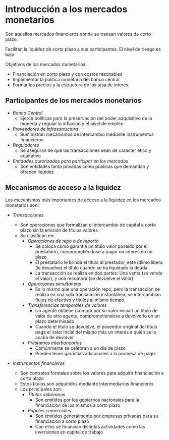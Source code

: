 # Introducción a los mercados monetarios

Son aquellos mercados financieros donde se transan valores de corto plazo.

Facilitan la liquidez de corto plazo a sus participantes.
El nivel de riesgo es bajo.

Objetivos de los mercados monetarios:
- Financiación en corto plazo y con costos razonables
- Implementar la política monetaria del banco central
- Formar los precios y la estructura de las tasa de interés


## Participantes de los mercados monetarios

- _Banco Central_
	- Ejerce políticas para la preservación del poder adquisitivo de la moneda y regular la inflación y el nivel de empleo
- _Proveedores de infraestructura_
	- Suministran mecanismos de intercambio mediante instrumentos financieros
- _Reguladores_
	- Se aseguran de que las transacciones sean de carácter ético y equitativo
- _Entidades autorizadas para participar en los mercados_
	- Son entidades tanto privadas como públicas que demandan y ofrecen liquidez


## Mecanismos de acceso a la liquidez

Los mecanismos más importantes de acceso a la liquidez en los mercados monetarios son:
- _Transacciones_
	- Son operaciones que formalizan el intercambio de capital a corto plazo sin la emisión de títulos valores
	- Se clasifican en:
		- _Operaciones de repo o de reporto_
			- Se coloca como garantía un título valor poseido por el prestatario, comprometiéndose a pagar un interés en un plazo
			- El prestatario le brinda el título al prestador, este útlimo libera (le devuelve) el título cuando se ha liquidado la deuda
			- La transacción se realiza en dos partes: Una venta (se vende el valor), y una recompra (se devuelve el valor)
		- _Operaciones simultáneas_
			- Es lo mismo que una operación repo, pero la transacción se realiza en una sola transacción instantánea, se intercambian flujos de efectivo y títulos al mismo tiempo
		- _Transferencias temporales de valores_
			- Un agente obtiene (compra por su valor inicial) un título de valor de otro agente, comprometiéndose a devolverlo en un plazo determinado
			- Cuando el título se devuelve, el poseedor original del título paga el valor incial del mismo más un interés a quién se lo acaba de devolver
		- _Préstamos interbancarios_
			- Comúnmente se celebran a un día de plazo
			- Pueden tener garantías adicionales a la promesa de pago

- _Instrumentos financieros_
	- Son contratos formales sobre los valores para adquirir financiación a corto plazo
	- Estos títulos son adquiridos mediante intermediarios financieros
	- Los principales son:
		- _Títulos soberanos_
			- Son emitidos por los gobiernos nacionales para la financiación de los mismos a corto plazo
		- _Papeles comerciales_
			- Son emitidos generalmente por empresas privadas para su financiación a corto plazo
			- Con ellos se financian distintas actividades como las inversiones en capital de trabajo

